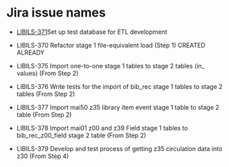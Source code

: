 # Jira issue names

- [LIBILS-371](https://issues.umd.edu/browse/LIBILS-371)Set up test database for ETL development

- LIBILS-370 Refactor stage 1 file-equivalent load (Step 1) CREATED ALREADY

- LIBILS-375 Import one-to-one stage 1 tables to stage 2 tables (in_ values) (From Step 2) 

- LIBILS-376 Write tests for the import of bib_rec stage 1 tables to stage 2 tables (From Step 2)

- LIBILS-377 Import mai50 z35 library item event stage 1 table to stage 2 table (From Step 2)

- LIBILS-378 Import mai01 z00 and z39 Field stage 1 tables to bib_rec_z00_field stage 2 table (From Step 2)

- LIBILS-379 Develop and test process of getting z35 circulation data into z30 (From Step 4)

  


